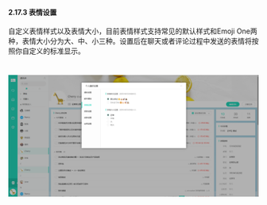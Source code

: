 #### 2.17.3 表情设置

自定义表情样式以及表情大小，目前表情样式支持常见的默认样式和Emoji One两种，表情大小分为大、中、小三种。设置后在聊天或者评论过程中发送的表情将按照你自定义的标准显示。

# ![](/assets/17.3表情设置.png)
